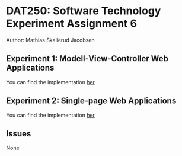 # DAT250: Software Technology Experiment Assignment 6
Author: Mathias Skallerud Jacobsen

## Experiment 1: Modell-View-Controller Web Applications
You can find the implementation [her](https://github.com/MathiasSJacobsen/DAT250/tree/main/expass6.1-code)

## Experiment 2: Single-page Web Applications
You can find the implementation [her](https://github.com/MathiasSJacobsen/DAT250/tree/main/expass6.2-code)

## Issues
None